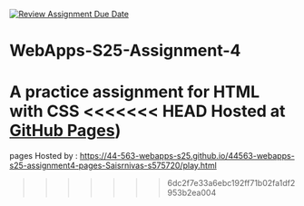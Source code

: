 [![Review Assignment Due Date](https://classroom.github.com/assets/deadline-readme-button-22041afd0340ce965d47ae6ef1cefeee28c7c493a6346c4f15d667ab976d596c.svg)](https://classroom.github.com/a/R-tv1cng)
# WebApps-S25-Assignment-4
A practice assignment for HTML with CSS
<<<<<<< HEAD
Hosted at [GitHub Pages]( https://44-563-webapps-s25.github.io/44563-webapps-s25-assignment4-pages-Saisrnivas-s575720/Play.html))
=======
 pages Hosted by : https://44-563-webapps-s25.github.io/44563-webapps-s25-assignment4-pages-Saisrnivas-s575720/play.html
>>>>>>> 6dc2f7e33a6ebc192ff71b02fa1df2953b2ea004
